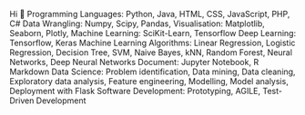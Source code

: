 Hi 👋
Programming Languages: Python, Java, HTML, CSS, JavaScript, PHP, C#
Data Wrangling: Numpy, Scipy, Pandas, 
Visualisation: Matplotlib, Seaborn, Plotly, 
Machine Learning: SciKit-Learn, Tensorflow
Deep Learning: Tensorflow, Keras
Machine Learning Algorithms: Linear Regression, Logistic Regression, Decision Tree, SVM, Naive Bayes, kNN, Random Forest, Neural Networks, Deep Neural Networks
Document: Jupyter Notebook, R Markdown
Data Science: Problem identification, Data mining, Data cleaning, Exploratory data analysis, Feature engineering, Modelling, Model analysis, Deployment with Flask
Software Development: Prototyping, AGILE, Test-Driven Development
